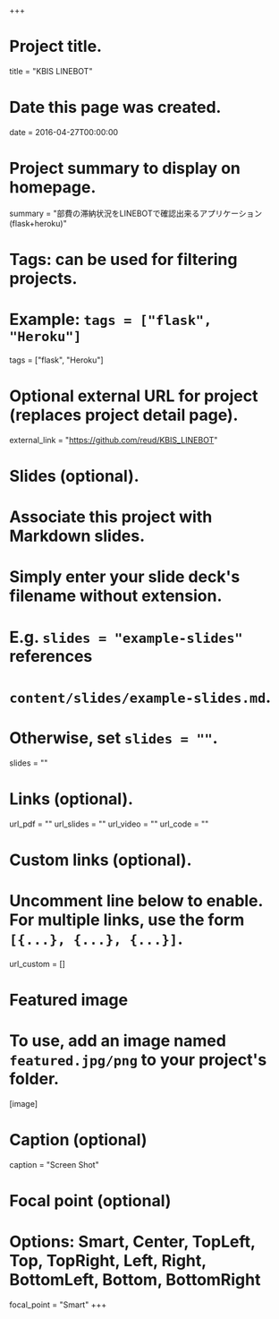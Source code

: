 +++

# Project title.
title = "KBIS LINEBOT"

# Date this page was created.
date = 2016-04-27T00:00:00

# Project summary to display on homepage.
summary = "部費の滞納状況をLINEBOTで確認出来るアプリケーション(flask+heroku)"

# Tags: can be used for filtering projects.
# Example: `tags = ["flask", "Heroku"]`
tags = ["flask", "Heroku"]

# Optional external URL for project (replaces project detail page).
external_link = "https://github.com/reud/KBIS_LINEBOT"

# Slides (optional).
#   Associate this project with Markdown slides.
#   Simply enter your slide deck's filename without extension.
#   E.g. `slides = "example-slides"` references 
#   `content/slides/example-slides.md`.
#   Otherwise, set `slides = ""`.
slides = ""

# Links (optional).
url_pdf = ""
url_slides = ""
url_video = ""
url_code = ""

# Custom links (optional).
#   Uncomment line below to enable. For multiple links, use the form `[{...}, {...}, {...}]`.
url_custom = []

# Featured image
# To use, add an image named `featured.jpg/png` to your project's folder. 
[image]
  # Caption (optional)
  caption = "Screen Shot"
  
  # Focal point (optional)
  # Options: Smart, Center, TopLeft, Top, TopRight, Left, Right, BottomLeft, Bottom, BottomRight
  focal_point = "Smart"
+++


